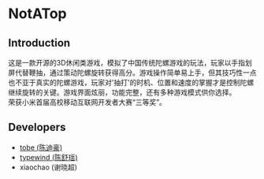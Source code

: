 NotATop
=======

## Introduction
这是一款开源的3D休闲类游戏，模拟了中国传统陀螺游戏的玩法，玩家以手指划屏代替鞭抽，通过策动陀螺旋转获得高分。游戏操作简单易上手，但其技巧性一点也不亚于真实的陀螺游戏，玩家对'抽打'的时机、位置和速度的掌握才是控制陀螺继续旋转的关键。游戏界面炫丽，功能完整，还有多种游戏模式供你选择。  
荣获小米首届高校移动互联网开发者大赛“三等奖”。

## Developers
* [tobe (陈迪豪)](http://www.chendihao.cn)
* [typewind (陈舒瑶)](http://typewind.1kapp.com/)
* xiaochao (谢晓超) 
